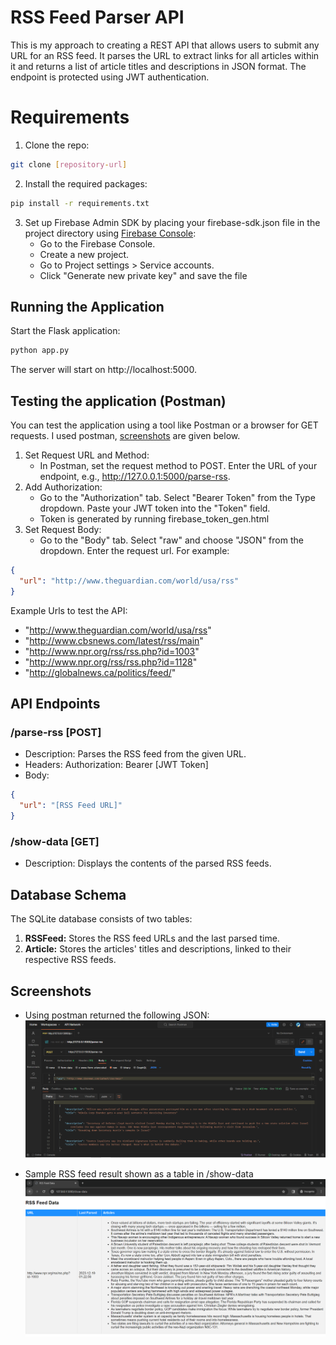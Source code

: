 
# RSS Feed Parser API
This is my approach to creating a REST API that allows users to submit any URL for an RSS feed. It parses the URL to extract links for all articles within it and returns a list of article titles and descriptions in JSON format.  The endpoint is protected using JWT authentication.

# Requirements

1. Clone the repo:
```bash
git clone [repository-url]
```

2. Install the required packages:
```bash
pip install -r requirements.txt
```

3. Set up Firebase Admin SDK by placing your firebase-sdk.json file in the project directory using [Firebase Console](https://console.firebase.google.com/):
    - Go to the Firebase Console.
    - Create a new project.
    - Go to Project settings > Service accounts.
    - Click "Generate new private key" and save the file

## Running the Application
Start the Flask application:

```bash
python app.py
```
The server will start on http://localhost:5000.

## Testing the application (Postman)
You can test the application using a tool like Postman or a browser for GET requests. I used postman, [screenshots](##Screenshots) are given below. 

1. Set Request URL and Method:
   - In Postman, set the request method to POST.
Enter the URL of your endpoint, e.g., http://127.0.0.1:5000/parse-rss.
2. Add Authorization:
   - Go to the "Authorization" tab.
Select "Bearer Token" from the Type dropdown.
Paste your JWT token into the "Token" field.
   - Token is generated by running firebase_token_gen.html 
3. Set Request Body:
   - Go to the "Body" tab.
Select "raw" and choose "JSON" from the dropdown.
Enter the request url. For example:
```json
{
  "url": "http://www.theguardian.com/world/usa/rss"
}
```

Example Urls to test the API:
- "http://www.theguardian.com/world/usa/rss"
- "http://www.cbsnews.com/latest/rss/main"
- "http://www.npr.org/rss/rss.php?id=1003"
- "http://www.npr.org/rss/rss.php?id=1128"
- "http://globalnews.ca/politics/feed/"


## API Endpoints
### /parse-rss [POST]
- Description: Parses the RSS feed from the given URL.
- Headers: Authorization: Bearer [JWT Token]
- Body:
```json
{
  "url": "[RSS Feed URL]"
}
```
### /show-data [GET]
- Description: Displays the contents of the parsed RSS feeds.

## Database Schema
The SQLite database consists of two tables:

1.  __RSSFeed:__ Stores the RSS feed URLs and the last parsed time.
2. __Article:__ Stores the articles' titles and descriptions, linked to their respective RSS feeds.

## Screenshots
- Using postman returned the following JSON:
![](/screenshots/postman.png)

- Sample RSS feed result shown as a table in /show-data
![](/screenshots/show-data.png)
